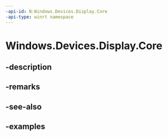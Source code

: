 ```yaml
---
-api-id: N:Windows.Devices.Display.Core
-api-type: winrt namespace
---
```


<!-- Namespace syntax.
namespace Windows.Devices.Display.Core 
-->

# Windows.Devices.Display.Core

## -description

## -remarks

## -see-also

## -examples

